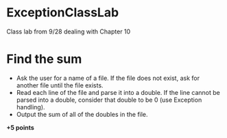# ExceptionClassLab
Class lab from 9/28 dealing with Chapter 10

# Find the sum
- Ask the user for a name of a file. If the file does not exist, ask for another file until the file exists.
- Read each line of the file and parse it into a double. If the line cannot be parsed into a double, consider that double to be 0 (use Exception handling).
- Output the sum of all of the doubles in the file.

**+5 points**
